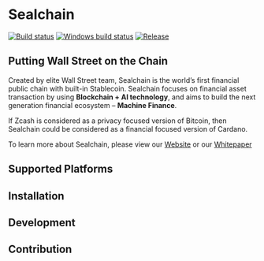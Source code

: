 # Sealchain

[![Build status](https://badge.buildkite.com/9c3141d21214ff3ea95d0a38a0e1dab59b206159d2841dee44.svg?branch=master)](https://buildkite.com/input-output-hk/cardano-sl)
[![Windows build status](https://ci.appveyor.com/api/projects/status/github/input-output-hk/cardano-sl?branch=master&svg=true)](https://ci.appveyor.com/project/input-output/cardano-sl)
[![Release](https://img.shields.io/github/release/input-output-hk/cardano-sl.svg)](https://github.com/input-output-hk/cardano-sl/releases)

## Putting Wall Street on the Chain

Created by elite Wall Street team, Sealchain is the world’s first financial public chain with built-in Stablecoin. Sealchain focuses on financial asset transaction by using **Blockchain + AI technology**, and aims to build the next generation financial ecosystem – **Machine Finance**.

If Zcash is considered as a privacy focused version of Bitcoin, then Sealchain could be considered as a financial focused version of Cardano.

To learn more about Sealchain, please view our [Website](https://sealchain.io) or our [Whitepaper](https://sealchain.io/whitepaper.html)

## Supported Platforms



## Installation


## Development


## Contribution
